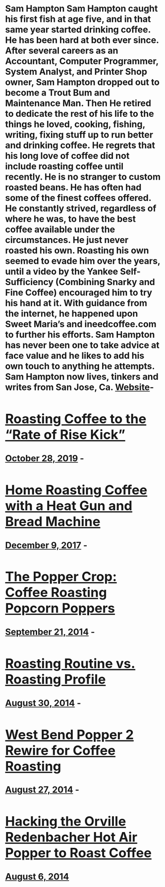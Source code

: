 # Sam Hampton Sam Hampton caught his first fish at age five, and in that same year started drinking coffee. He has been hard at both ever since. After several careers as an Accountant, Computer Programmer, System Analyst, and Printer Shop owner, Sam Hampton dropped out to become a Trout Bum and Maintenance Man. Then He retired to dedicate the rest of his life to the things he loved, cooking, fishing, writing, fixing stuff up to run better and drinking coffee. He regrets that his long love of coffee did not include roasting coffee until recently. He is no stranger to custom roasted beans. He has often had some of the finest coffees offered. He constantly strived, regardless of where he was, to have the best coffee available under the circumstances. He just never roasted his own. Roasting his own seemed to evade him over the years, until a video by the Yankee Self-Sufficiency (Combining Snarky and Fine Coffee) encouraged him to try his hand at it. With guidance from the internet, he happened upon Sweet Maria’s and ineedcoffee.com to further his efforts. Sam Hampton has never been one to take advice at face value and he likes to add his own touch to anything he attempts. Sam Hampton now lives, tinkers and writes from San Jose, Ca. [Website](https://troutdoc.com)- [<h2>Roasting Coffee to the “Rate of Rise Kick”</h2>October 28, 2019](https://ineedcoffee.com/roasting-coffee-to-the-rate-of-rise-kick/) - [<h2>Home Roasting Coffee with a Heat Gun and Bread Machine</h2>December 9, 2017](https://ineedcoffee.com/corretto-home-roasting/) - [<h2>The Popper Crop: Coffee Roasting Popcorn Poppers</h2>September 21, 2014](https://ineedcoffee.com/coffee-roasting-popcorn-poppers/) - [<h2>Roasting Routine vs. Roasting Profile</h2>August 30, 2014](https://ineedcoffee.com/roasting-routine/) - [<h2>West Bend Popper 2 Rewire for Coffee Roasting</h2>August 27, 2014](https://ineedcoffee.com/west-bend-popper-2-rewire-coffee-roasting/) - [<h2>Hacking the Orville Redenbacher Hot Air Popper to Roast Coffee</h2>August 6, 2014](https://ineedcoffee.com/poplite-coffee-roaster/)